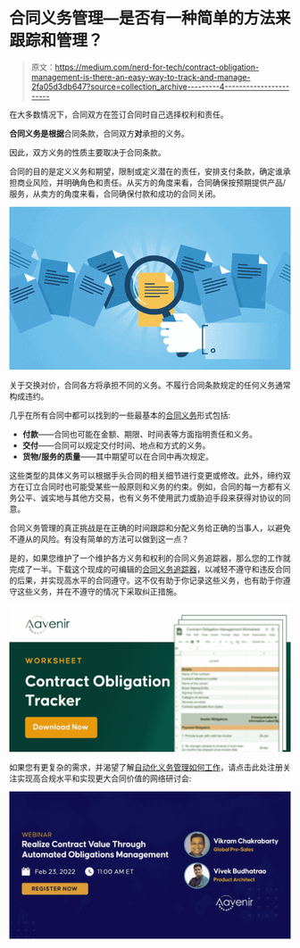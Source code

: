 # 合同义务管理—是否有一种简单的方法来跟踪和管理？

> 原文：<https://medium.com/nerd-for-tech/contract-obligation-management-is-there-an-easy-way-to-track-and-manage-2fa05d3db647?source=collection_archive---------4----------------------->

在大多数情况下，合同双方在签订合同时自己选择权利和责任。

**合同义务是根据**合同条款，合同双方**对**承担的义务。

因此，双方义务的性质主要取决于合同条款。

合同的目的是定义义务和期望，限制或定义潜在的责任，安排支付条款，确定谁承担商业风险，并明确角色和责任。从买方的角度来看，合同确保按预期提供产品/服务，从卖方的角度来看，合同确保付款和成功的合同关闭。

![](img/947a698cd44c19972d073886eceaca64.png)

关于交换对价，合同各方将承担不同的义务。不履行合同条款规定的任何义务通常构成违约。

几乎在所有合同中都可以找到的一些最基本的[合同义务](https://aavenir.com/contracts-obligations-compliance-tracking-management/)形式包括:

*   **付款**——合同也可能在金额、期限、时间表等方面指明责任和义务。
*   **交付**——合同可以规定交付时间、地点和方式的义务。
*   **货物/服务的质量**——其中期望可以在合同中再次规定。

这些类型的具体义务可以根据手头合同的相关细节进行变更或修改。此外，缔约双方在订立合同时也可能受某些一般原则和义务的约束。例如，合同的每一方都有义务公平、诚实地与其他方交易，也有义务不使用武力或胁迫手段来获得对协议的同意。

合同义务管理的真正挑战是在正确的时间跟踪和分配义务给正确的当事人，以避免不遵从的风险。有没有简单的方法可以做到这一点？

是的，如果您维护了一个维护各方义务和权利的合同义务追踪器，那么您的工作就完成了一半。下载这个现成的可编辑的[合同义务追踪器](https://aavenir.com/resource/contract-obligations-tracker/)，以减轻不遵守和违反合同的后果，并实现高水平的合同遵守。这不仅有助于你记录这些义务，也有助于你遵守这些义务，并在不遵守的情况下采取纠正措施。

![](img/24b47dd3718cd949f23d93da74166ae7.png)

如果您有更复杂的需求，并渴望了解[自动化义务管理如何工作](https://aavenir.com/webinar/realize-contract-value-through-automated-obligation-management/)，请点击此处注册关注实现高合规水平和实现更大合同价值的网络研讨会:

![](img/35a328d15232c3e3e33e065bbc6c4d96.png)